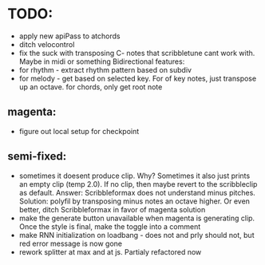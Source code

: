 # TODO:

- apply new apiPass to atchords
- ditch velocontrol
- fix the suck with transposing C- notes that scribbletune cant work with. Maybe in midi or something
  Bidirectional features:
- for rhythm - extract rhythm pattern based on subdiv
- for melody - get based on selected key. For of key notes, just transpose up an octave. for chords, only get root note

## magenta:

- figure out local setup for checkpoint

## semi-fixed:

- sometimes it doesent produce clip. Why? Sometimes it also just prints an empty clip (temp 2.0). If no clip, then maybe revert to the scribbleclip as default. Answer: Scribbleformax does not understand minus pitches. Solution: polyfil by transposing minus notes an octave higher. Or even better, ditch Scribbleformax in favor of magenta solution
- make the generate button unavailable when magenta is generating clip. Once the style is final, make the toggle into a comment
- make RNN initialization on loadbang - does not and prly should not, but red error message is now gone
- rework splitter at max and at js. Partialy refactored now
